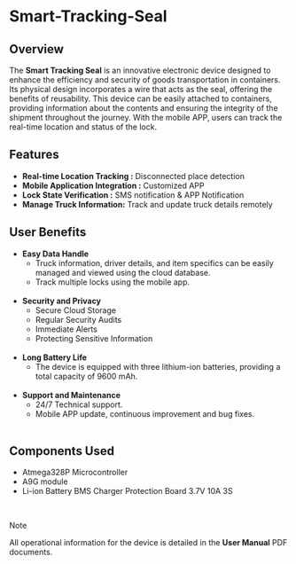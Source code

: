 # Smart-Tracking-Seal

## Overview
The **Smart Tracking Seal** is an innovative electronic device designed to enhance the efficiency and security of goods transportation in containers. Its physical design incorporates a wire that acts as the seal, offering the benefits of reusability. This device can be easily attached to containers, providing information about the contents and ensuring the integrity of the shipment throughout the journey. With the mobile APP, users can track the real-time location and status of the lock.

## Features
- **Real-time Location Tracking :** Disconnected place detection
- **Mobile Application Integration :** Customized APP
- **Lock State Verification :** SMS notification & APP Notification
- **Manage Truck Information:** Track and update truck details remotely

## User Benefits
- **Easy Data Handle**
  - Truck information, driver details, and item specifics can be easily managed and viewed using the cloud database.
  - Track multiple locks using the mobile app.
  <br />
- **Security and Privacy**
  - Secure Cloud Storage
  - Regular Security Audits
  - Immediate Alerts
  - Protecting Sensitive Information
  <br />
- **Long Battery Life**
  - The device is equipped with three lithium-ion batteries, providing a total capacity of 9600 mAh.
  <br />
- **Support and Maintenance**
  - 24/7 Technical support.
  - Mobile APP update, continuous improvement and bug fixes.
  <br />
    
## Components Used

- Atmega328P Microcontroller
- A9G module
- Li-ion Battery BMS Charger Protection Board 3.7V 10A 3S


<br />

> [!NOTE]
> All operational information for the device is detailed in the **User Manual** PDF documents.
